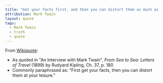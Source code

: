 ```yaml
---
title: "Get your facts first, and then you can distort them as much as you please."
attribution: Mark Twain
layout: quote
tags:
  - Mark Twain
  - truth
  - quote
---
```

From [Wikiquote](https://en.wikiquote.org/wiki/Mark_Twain):
* As quoted in "An Interview with Mark Twain", *From Sea to Sea: Letters of Travel* (1899) by Rudyard Kipling, Ch. 37, p. 180
* Commonly paraphrased as: "First get your facts, then you can distort them at your leisure."